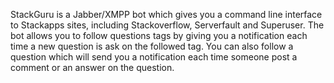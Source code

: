 StackGuru is a Jabber/XMPP bot which gives you a command line interface to Stackapps sites, including Stackoverflow, Serverfault and Superuser. The bot allows you to follow questions tags by giving you a notification each time a new question is ask on the followed tag. You can also follow a question which will send you a notification each time someone post a comment or an answer on the question.